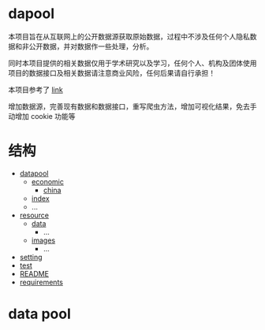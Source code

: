 # dapool

本项目旨在从互联网上的公开数据源获取原始数据，过程中不涉及任何个人隐私数据和非公开数据，并对数据作一些处理，分析。

同时本项目提供的相关数据仅用于学术研究以及学习，任何个人、机构及团体使用项目的数据接口及相关数据请注意商业风险，任何后果请自行承担！

本项目参考了 [link](https://github.com/justinzm/gopup)

增加数据源，完善现有数据和数据接口，重写爬虫方法，增加可视化结果，免去手动增加 cookie 功能等

# 结构

* [datapool](datapool/)
    * [economic](datapool/economic/)
        * [china](datapool/economic/china/)
    * [index](datapool/index)
    * ...
* [resource](resource/)
    * [data](resource/data)
        * ...
    * [images](resource/images)
        * ...
* [setting](setting/)
* [test](test/)
* [README](README.md)
* [requirements](requirements.txt)

# data pool



